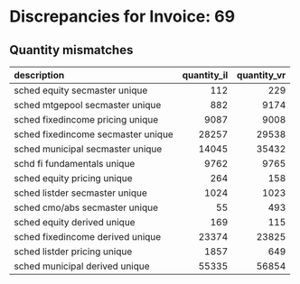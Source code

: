 # Discrepancies for Invoice: 69

## Quantity mismatches

| description                        |   quantity_il |   quantity_vr |
|:-----------------------------------|--------------:|--------------:|
| sched equity secmaster unique      |           112 |           229 |
| sched mtgepool secmaster unique    |           882 |          9174 |
| sched fixedincome pricing unique   |          9087 |          9008 |
| sched fixedincome secmaster unique |         28257 |         29538 |
| sched municipal secmaster unique   |         14045 |         35432 |
| schd fi fundamentals unique        |          9762 |          9765 |
| sched equity pricing unique        |           264 |           158 |
| sched listder secmaster unique     |          1024 |          1023 |
| sched cmo/abs secmaster unique     |            55 |           493 |
| sched equity derived unique        |           169 |           115 |
| sched fixedincome derived unique   |         23374 |         23825 |
| sched listder pricing unique       |          1857 |           649 |
| sched municipal derived unique     |         55335 |         56854 |
